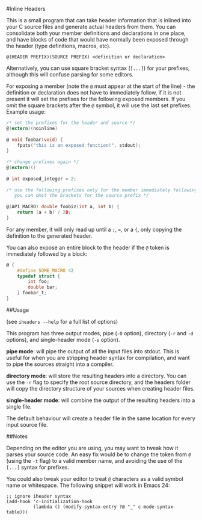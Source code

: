 #Inline Headers

This is a small program that can take header information that is inlined into your C source files and generate actual headers from them. You can consolidate both your member definitions and declarations in one place, and have blocks of code that would have normally been exposed through the header (type definitions, macros, etc).

    @(HEADER PREFIX)(SOURCE PREFIX) <definition or declaration>

Alternatively, you can use square bracket syntax (`[...]`) for your prefixes, although this will confuse parsing for some editors.

For exposing a member (note the `@` must appear at the start of the line) - the definition or declaration does not have to immediately follow, if it is not present it will set the prefixes for the following exposed members. If you omit the square brackets after the `@` symbol, it will use the last set prefixes. Example usage:

```C
/* set the prefixes for the header and source */
@(extern)(noinline)
    
@ void foobar(void) {
    fputs("this is an exposed function!", stdout); 
}
    
/* change prefixes again */
@(extern)()
    
@ int exposed_integer = 2;
    
/* use the following prefixes only for the member immediately following,
   you can omit the brackets for the source prefix */
    
@(API_MACRO) double foobiz(int a, int b) {
    return (a + b) / 2D;
}
```

For any member, it will only read up until a `;`, `=`, or a `{`, only copying the definition to the generated header.

You can also expose an entire block to the header if the `@` token is immediately followed by a block:

```C
@ {
    #define SOME_MACRO 42
    typedef struct {
        int foo;
        double bar;
    } foobar_t;
}
```

##Usage

(see `iheaders --help` for a full list of options)

This program has three output modes, pipe (`-O` option), directory (`-r` and `-d` options), and single-header mode (`-s` option).

**pipe mode**: will pipe the output of all the input files into stdout. This is useful for when you are stripping header syntax for compilation, and want to pipe the sources straight into a compiler.

**directory mode**: will store the resulting headers into a directory. You can use the `-r` flag to specify the root source directory, and the headers folder will copy the directory structure of your sources when creating header files.

**single-header mode**: will combine the output of the resulting headers into a single file.

The default behaviour will create a header file in the same location for every input source file.

##Notes

Depending on the editor you are using, you may want to tweak how it parses your source code. An easy fix would be to change the token from `@` (using the `-t` flag) to a valid member name, and avoiding the use of the `[...]` syntax for prefixes.

You could also tweak your editor to treat `@` characters as a valid symbol name or whitespace. The following snippet will work in Emacs 24:

```emacs
;; ignore iheader syntax
(add-hook 'c-initialization-hook
          (lambda () (modify-syntax-entry ?@ "_" c-mode-syntax-table)))
```